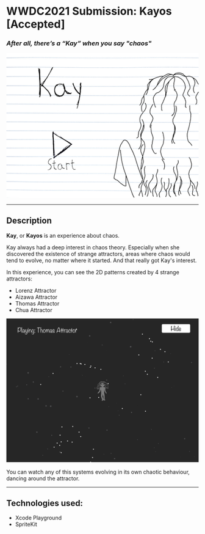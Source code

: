 # WWDC2021 Submission: Kayos [Accepted]
### *After all, there’s a “Kay” when you say "chaos"* 

![Kay](https://github.com/carolinevianab/WWDC2021-Kayos/blob/main/Kay.png)

---

## Description

**Kay**, or **Kayos** is an experience about chaos.

Kay always had a deep interest in chaos theory. Especially when she discovered the existence of strange attractors, areas where chaos would tend to evolve, no matter where it started. And that really got Kay's interest.

In this experience, you can see the 2D patterns created by 4 strange attractors: 
- Lorenz Attractor
- Aizawa Attractor
- Thomas Attractor
- Chua Attractor

![Lorenz Attractor](https://github.com/carolinevianab/WWDC2021-Kayos/blob/main/ThomasAttractor.png)

You can watch any of this systems evolving in its own chaotic behaviour, dancing around the attractor.

---

## Technologies used:
- Xcode Playground
- SpriteKit
